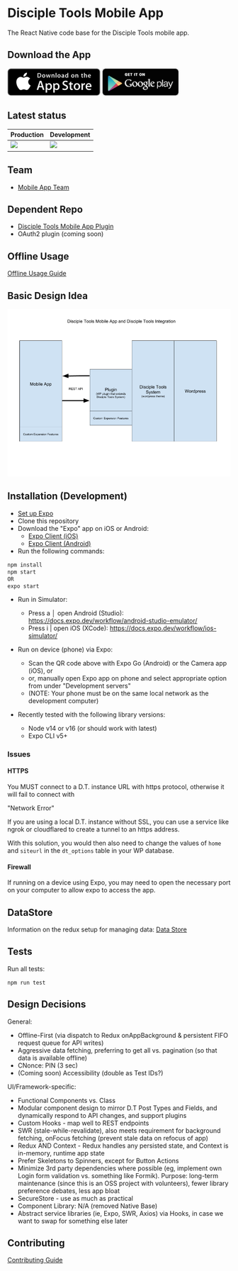 # Disciple Tools Mobile App

The React Native code base for the Disciple Tools mobile app.

## Download the App

[![AppStore][appstore-image]][appstore-url]
[![PlayStore][playstore-image]][playstore-url]

## Latest status

| Production                                                                                                                                                        | Development                                                                                                                                                                          |
| ----------------------------------------------------------------------------------------------------------------------------------------------------------------- | ------------------------------------------------------------------------------------------------------------------------------------------------------------------------------------ |
| [![](https://github.com/DiscipleTools/disciple-tools-mobile-app/workflows/CI%2FCD/badge.svg)](https://github.com/DiscipleTools/disciple-tools-mobile-app/actions) | [![](https://github.com/DiscipleTools/disciple-tools-mobile-app/workflows/CI%2FCD/badge.svg?branch=development)](https://github.com/DiscipleTools/disciple-tools-mobile-app/actions) |

## Team

- [Mobile App Team](https://github.com/orgs/DiscipleTools/teams/mobile-app-lead-team)

## Dependent Repo

- [Disciple Tools Mobile App Plugin](https://github.com/DiscipleTools/disciple-tools-mobile-app-plugin)
- OAuth2 plugin (coming soon)

## Offline Usage

[Offline Usage Guide](https://github.com/DiscipleTools/disciple-tools-mobile-app/blob/development/OFFLINE.md)

## Basic Design Idea

![Basic Design Idea](https://github.com/DiscipleTools/disciple-tools-mobile-app-plugin/raw/master/mobile-app-design.png)

## Installation (Development)

- [Set up Expo](https://docs.expo.dev/get-started/installation/)
- Clone this repository
- Download the "Expo" app on iOS or Android:
  - [Expo Client (iOS)](https://apps.apple.com/us/app/expo-go/id982107779)
  - [Expo Client (Android)](https://play.google.com/store/apps/details?id=host.exp.exponent&gl=US)
- Run the following commands:

```
npm install
npm start
OR
expo start
```

- Run in Simulator:

  - Press a │ open Android (Studio): https://docs.expo.dev/workflow/android-studio-emulator/
  - Press i | open iOS (XCode): https://docs.expo.dev/workflow/ios-simulator/

- Run on device (phone) via Expo:

  - Scan the QR code above with Expo Go (Android) or the Camera app (iOS), or
  - or, manually open Expo app on phone and select appropriate option from under "Development servers"
  - (NOTE: Your phone must be on the same local network as the development computer)

- Recently tested with the following library versions:
  - Node v14 or v16 (or should work with latest)
  - Expo CLI v5+

### Issues

#### HTTPS

You MUST connect to a D.T. instance URL with https protocol, otherwise it will fail to connect with

"Network Error"

If you are using a local D.T. instance without SSL, you can use a service like ngrok or cloudflared to create a tunnel to an https address.

With this solution, you would then also need to change the values of `home` and `siteurl` in the `dt_options` table in your WP database.

#### Firewall

If running on a device using Expo, you may need to open the necessary port on your computer to allow expo to access the app.

## DataStore

Information on the redux setup for managing data: [Data Store](https://github.com/DiscipleTools/disciple-tools-mobile-app/tree/development/store)

## Tests

Run all tests:

```
npm run test
```

[appstore-image]: https://github.com/DiscipleTools/disciple-tools-mobile-app/blob/development/assets/badges/appstore.png
[playstore-image]: https://github.com/DiscipleTools/disciple-tools-mobile-app/blob/development/assets/badges/playstore.png
[appstore-url]: https://apps.apple.com/us/app/d-t/id1483836867
[playstore-url]: https://play.google.com/store/apps/details?id=tools.disciple.app

## Design Decisions

General:

- Offline-First (via dispatch to Redux onAppBackground & persistent FIFO request queue for API writes)
- Aggressive data fetching, preferring to get all vs. pagination (so that data is available offline)
- CNonce: PIN (3 sec)
- (Coming soon) Accessibility (double as Test IDs?)

UI/Framework-specific:

- Functional Components vs. Class
- Modular component design to mirror D.T Post Types and Fields, and dynamically respond to API changes, and support plugins
- Custom Hooks - map well to REST endpoints
- SWR (stale-while-revalidate), also meets requirement for background fetching, onFocus fetching (prevent stale data on refocus of app)
- Redux AND Context - Redux handles any persisted state, and Context is in-memory, runtime app state
- Prefer Skeletons to Spinners, except for Button Actions
- Minimize 3rd party dependencies where possible (eg, implement own Login form validation vs. something like Formik). Purpose: long-term maintenance (since this is an OSS project with volunteers), fewer library preference debates, less app bloat
- SecureStore - use as much as practical
- Component Library: N/A (removed Native Base)
- Abstract service libraries (ie, Expo, SWR, Axios) via Hooks, in case we want to swap for something else later

## Contributing

[Contributing Guide](https://github.com/DiscipleTools/disciple-tools-mobile-app/blob/development/CONTRIBUTING.md)
